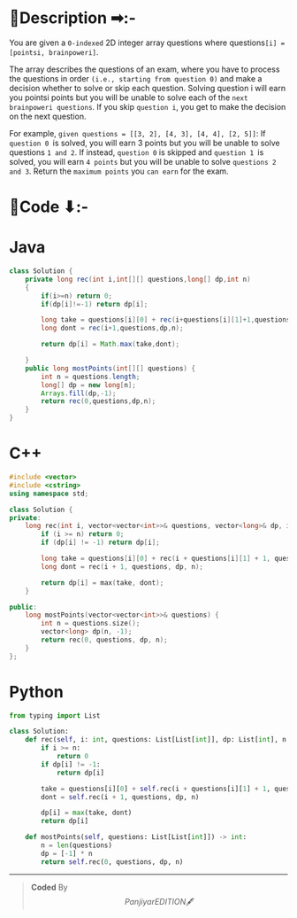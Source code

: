 # 📍Description ➡:-
<!-- Describe your first thoughts on how to solve this problem. -->
You are given a `0-indexed` 2D integer array questions where questions`[i] = [pointsi, brainpoweri]`.

The array describes the questions of an exam, where you have to process the questions in order `(i.e., starting from question 0)` and make a decision whether to solve or skip each question. Solving question i will earn you pointsi points but you will be unable to solve each of the `next brainpoweri questions`. If you skip `question i`, you get to make the decision on the next question.

For example, `given questions = [[3, 2], [4, 3], [4, 4], [2, 5]]`:
If `question 0 `is solved, you will earn 3 points but you will be unable to solve questions `1 and 2`.
If instead, `question 0` is skipped and `question 1 `is solved, you will earn `4 points` but you will be unable to solve `questions 2` `and 3`.
Return the `maximum points` you `can earn` for the exam. 


# 📝Code ⬇:-


# Java
```java []
class Solution {
    private long rec(int i,int[][] questions,long[] dp,int n)
    {
        if(i>=n) return 0;
        if(dp[i]!=-1) return dp[i];

        long take = questions[i][0] + rec(i+questions[i][1]+1,questions,dp,n);
        long dont = rec(i+1,questions,dp,n);

        return dp[i] = Math.max(take,dont);

    }
    public long mostPoints(int[][] questions) {
        int n = questions.length;
        long[] dp = new long[n];
        Arrays.fill(dp,-1);
        return rec(0,questions,dp,n);
    }
}

```

# C++
``` cpp []
#include <vector>
#include <cstring>
using namespace std;

class Solution {
private:
    long rec(int i, vector<vector<int>>& questions, vector<long>& dp, int n) {
        if (i >= n) return 0;
        if (dp[i] != -1) return dp[i];

        long take = questions[i][0] + rec(i + questions[i][1] + 1, questions, dp, n);
        long dont = rec(i + 1, questions, dp, n);

        return dp[i] = max(take, dont);
    }

public:
    long mostPoints(vector<vector<int>>& questions) {
        int n = questions.size();
        vector<long> dp(n, -1);
        return rec(0, questions, dp, n);
    }
};
```

# Python
``` python []
from typing import List

class Solution:
    def rec(self, i: int, questions: List[List[int]], dp: List[int], n: int) -> int:
        if i >= n:
            return 0
        if dp[i] != -1:
            return dp[i]

        take = questions[i][0] + self.rec(i + questions[i][1] + 1, questions, dp, n)
        dont = self.rec(i + 1, questions, dp, n)

        dp[i] = max(take, dont)
        return dp[i]

    def mostPoints(self, questions: List[List[int]]) -> int:
        n = len(questions)
        dp = [-1] * n
        return self.rec(0, questions, dp, n)    
```

---

>    **Coded** By $$Panjiyar EDITION 🖋  $$

               
